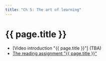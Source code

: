 ```yaml
---
title: "Ch 5: The art of learning"
---
```

# {{ page.title }}

- [Video introduction "{{ page.title }}"] (TBA)
- [The reading assignment "{{ page.title }}"][ch5-reading]

[ch5-video]: ""
[ch5-reading]: https://eu.feedbackfruits.com/courses/activity-course/03f22c6e-a7b2-4f9f-9f20-431cdb87eeca
